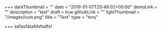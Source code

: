 +++
darkThumbnail = ""
date = "2019-01-07T20:48:02+00:00"
demoLink = ""
description = "test"
draft = true
githubLink = ""
lightThumbnail = "/images/icon.png"
title = "Test"
type = "torq"

+++
safasfdsafdsfsdfsf